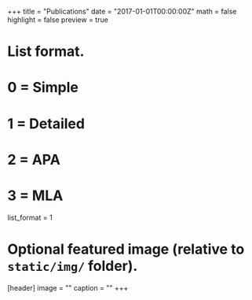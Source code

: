 +++
title = "Publications"
date = "2017-01-01T00:00:00Z"
math = false
highlight = false
preview = true 


# List format.
#   0 = Simple
#   1 = Detailed
#   2 = APA
#   3 = MLA
list_format = 1

# Optional featured image (relative to `static/img/` folder).
[header]
image = ""
caption = ""
+++
